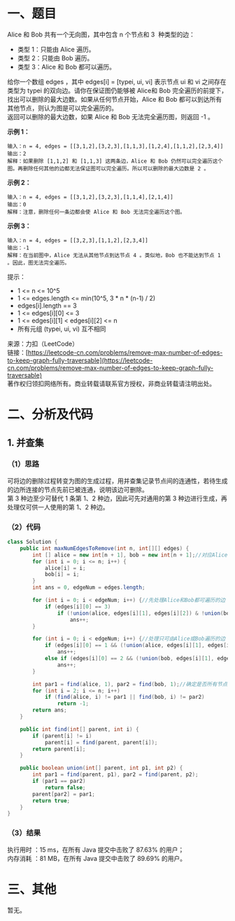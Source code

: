# 一、题目
Alice 和 Bob 共有一个无向图，其中包含 n 个节点和 3  种类型的边：     
- 类型 1：只能由 Alice 遍历。
- 类型 2：只能由 Bob 遍历。
- 类型 3：Alice 和 Bob 都可以遍历。
     
给你一个数组 edges ，其中 edges[i] = [typei, ui, vi] 表示节点 ui 和 vi 之间存在类型为 typei 的双向边。请你在保证图仍能够被 Alice和 Bob 完全遍历的前提下，找出可以删除的最大边数。如果从任何节点开始，Alice 和 Bob 都可以到达所有其他节点，则认为图是可以完全遍历的。     
返回可以删除的最大边数，如果 Alice 和 Bob 无法完全遍历图，则返回 -1 。     
      
**示例 1：**
```
输入：n = 4, edges = [[3,1,2],[3,2,3],[1,1,3],[1,2,4],[1,1,2],[2,3,4]]
输出：2
解释：如果删除 [1,1,2] 和 [1,1,3] 这两条边，Alice 和 Bob 仍然可以完全遍历这个图。再删除任何其他的边都无法保证图可以完全遍历。所以可以删除的最大边数是 2 。
```
**示例 2：**    
```
输入：n = 4, edges = [[3,1,2],[3,2,3],[1,1,4],[2,1,4]]
输出：0
解释：注意，删除任何一条边都会使 Alice 和 Bob 无法完全遍历这个图。
```
**示例 3：**      
```
输入：n = 4, edges = [[3,2,3],[1,1,2],[2,3,4]]
输出：-1
解释：在当前图中，Alice 无法从其他节点到达节点 4 。类似地，Bob 也不能达到节点 1 。因此，图无法完全遍历。
```
提示：      
- 1 <= n <= 10^5
- 1 <= edges.length <= min(10^5, 3 * n * (n-1) / 2)
- edges[i].length == 3
- 1 <= edges[i][0] <= 3
- 1 <= edges[i][1] < edges[i][2] <= n
- 所有元组 (typei, ui, vi) 互不相同
      
来源：力扣（LeetCode）      
链接：[https://leetcode-cn.com/problems/remove-max-number-of-edges-to-keep-graph-fully-traversable](https://leetcode-cn.com/problems/remove-max-number-of-edges-to-keep-graph-fully-traversable)     
著作权归领扣网络所有。商业转载请联系官方授权，非商业转载请注明出处。      
# 二、分析及代码    
## 1. 并查集
### （1）思路
可将边的删除过程转变为图的生成过程，用并查集记录节点间的连通性，若待生成的边所连接的节点先前已被连通，说明该边可删除。     
第 3 种边至少可替代 1 条第 1、2 种边，因此可先对通用的第 3 种边进行生成，再处理仅可供一人使用的第 1、2 种边。    
### （2）代码
```java
class Solution {
    public int maxNumEdgesToRemove(int n, int[][] edges) {
        int [] alice = new int[n + 1], bob = new int[n + 1];//对应Alice和Bob的并查集
        for (int i = 0; i <= n; i++) {
            alice[i] = i;
            bob[i] = i;
        }
        int ans = 0, edgeNum = edges.length;

        for (int i = 0; i < edgeNum; i++) {//先处理Alice和Bob都可遍历的边
            if (edges[i][0] == 3)
                if (!union(alice, edges[i][1], edges[i][2]) & !union(bob, edges[i][1], edges[i][2]))//都已连通，可删除
                    ans++;
        }

        for (int i = 0; i < edgeNum; i++) {//处理只可由Alice或Bob遍历的边
            if (edges[i][0] == 1 && (!union(alice, edges[i][1], edges[i][2])))
                ans++;
            else if (edges[i][0] == 2 && (!union(bob, edges[i][1], edges[i][2])))
                ans++;
        }

        int par1 = find(alice, 1), par2 = find(bob, 1);//确定是否所有节点都可遍历
        for (int i = 2; i <= n; i++)
            if (find(alice, i) != par1 || find(bob, i) != par2)
                return -1;
        return ans;
    }

    public int find(int[] parent, int i) {
        if (parent[i] != i)
            parent[i] = find(parent, parent[i]);
        return parent[i];
    }

    public boolean union(int[] parent, int p1, int p2) {
        int par1 = find(parent, p1), par2 = find(parent, p2);
        if (par1 == par2)
            return false;
        parent[par2] = par1;
        return true;
    }
}
```
### （3）结果
执行用时 ：15 ms，在所有 Java 提交中击败了 87.63% 的用户；    
内存消耗 ：81 MB，在所有 Java 提交中击败了 89.69% 的用户。      
# 三、其他
暂无。  
